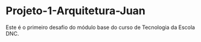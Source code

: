 # Projeto-1-Arquitetura-Juan
Este é o primeiro desafio do módulo base do curso de Tecnologia da Escola DNC.
